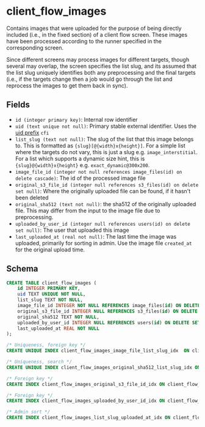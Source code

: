 # client_flow_images

Contains images that were uploaded for the purpose of being directly
included (i.e., in the fixed section) of a client flow screen. These
images have been processed according to the runner specified in the
corresponding screen.

Since different screens may process images for different targets, though several
may overlap, the screen specifies the list slug, and its assumed that the list
slug uniquely identifies both any preprocessing and the final targets (i.e.,
if the targets change then a job would go through the list and reprocess
the images to get them back in sync).

## Fields

- `id (integer primary key)`: Internal row identifier
- `uid (text unique not null)`: Primary stable external identifier. Uses the
  [uid prefix](../uid_prefixes.md) `cfi`
- `list_slug (text not null)`: The slug of the list that this image belongs to.
  This is formatted as `{slug}[@{width}x{height}]`. For a simple list where the
  targets do not vary, this is just a slug e.g. `image_interstitial`. For a list
  which supports a dynamic size hint, this is `{slug}@{width}x{height}` e.g.
  `exact_dynamic@300x200`.
- `image_file_id (integer not null references image_files(id) on delete cascade)`: The id of the processed image file
- `original_s3_file_id (integer null references s3_files(id) on delete set null)`:
  Where the originally uploaded file can be found, if it hasn't been deleted
- `original_sha512 (text not null)`: the sha512 of the originally uploaded file.
  This may differ from the input to the image file due to preprocessing.
- `uploaded_by_user_id (integer null references users(id) on delete set null)`:
  The user that uploaded this image
- `last_uploaded_at (real not null)`: The last time the image was uploaded, primarily
  for sorting in admin. Use the image file `created_at` for the original upload time.

## Schema

```sql
CREATE TABLE client_flow_images (
    id INTEGER PRIMARY KEY,
    uid TEXT UNIQUE NOT NULL,
    list_slug TEXT NOT NULL,
    image_file_id INTEGER NOT NULL REFERENCES image_files(id) ON DELETE CASCADE ON UPDATE RESTRICT,
    original_s3_file_id INTEGER NULL REFERENCES s3_files(id) ON DELETE SET NULL ON UPDATE RESTRICT,
    original_sha512 TEXT NOT NULL,
    uploaded_by_user_id INTEGER NULL REFERENCES users(id) ON DELETE SET NULL ON UPDATE RESTRICT,
    last_uploaded_at REAL NOT NULL
);

/* Uniqueness, foreign key */
CREATE UNIQUE INDEX client_flow_images_image_file_list_slug_idx  ON client_flow_images(image_file_id, list_slug);

/* Uniqueness, search */
CREATE UNIQUE INDEX client_flow_images_original_sha512_list_slug_idx ON client_flow_images(original_sha512, list_slug);

/* Foreign key */
CREATE INDEX client_flow_images_original_s3_file_id_idx ON client_flow_images(original_s3_file_id);

/* Foreign key */
CREATE INDEX client_flow_images_uploaded_by_user_id_idx ON client_flow_images(uploaded_by_user_id);

/* Admin sort */
CREATE INDEX client_flow_images_list_slug_uploaded_at_idx ON client_flow_images(list_slug, last_uploaded_at);
```
